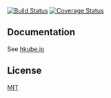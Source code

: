 [![Build Status](https://travis-ci.org/kube-HPC/algorithm-hyperparams-tuner.svg?branch=master)](https://travis-ci.org/kube-HPC/algorithm-hyperparams-tuner)
[![Coverage Status](https://coveralls.io/repos/github/kube-HPC/algorithm-hyperparams-tuner/badge.svg?branch=master)](https://coveralls.io/github/kube-HPC/algorithm-hyperparams-tuner?branch=master)

## Documentation

See [hkube.io](http://hkube.io/)

## License

[MIT](LICENSE)

